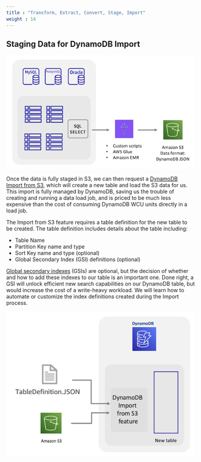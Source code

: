 ```yaml
---
title : "Transform, Extract, Convert, Stage, Import"
weight : 14
---
```


## Staging Data for DynamoDB Import 


![Extract](/static/images/relational-migration/extract.png)

Once the data is fully staged in S3, we can then request a
[DynamoDB Import from S3](https://docs.aws.amazon.com/amazondynamodb/latest/developerguide/S3DataImport.HowItWorks.html),
which will create a new table and load the S3 data for us. 
This import is fully managed by DynamoDB, saving us the trouble of creating and running a data load job, 
and is priced to be much less expensive than the cost of consuming DynamoDB WCU units directly in a load job.


The Import from S3 feature requires a table definition for the new table to be created.
The table definition includes details about the table including:
* Table Name
* Partition Key name and type
* Sort Key name and type (optional)
* Global Secondary Index (GSI) definitions (optional)

[Global secondary indexes](https://docs.aws.amazon.com/amazondynamodb/latest/developerguide/GSI.html) (GSIs) are optional, but the decision of whether and how to add these indexes to our table is an important one.
Done right, a GSI will unlock efficient new search capabilities on our DynamoDB table, but would increase the cost
of a write-heavy workload.  We will learn how to automate or customize the index definitions created
during the Import process. 

![Import from S3](/static/images/relational-migration/import.png)
